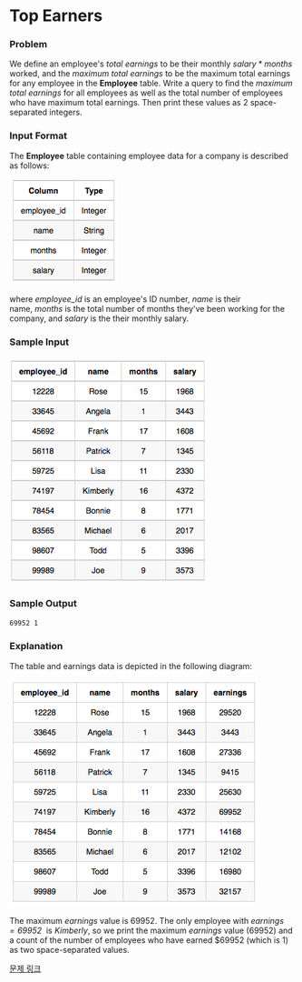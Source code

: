 # Top Earners

### Problem

We define an employee's *total earnings* to be their monthly $salary * months$ worked, and the *maximum total earnings* to be the maximum total earnings for any employee in the **Employee** table. Write a query to find the *maximum total earnings* for all employees as well as the total number of employees who have maximum total earnings. Then print these values as $2$ space-separated integers.

### Input Format

The **Employee** table containing employee data for a company is described as follows:

![image.png](image.png)

where *employee_id* is an employee's ID number, *name* is their name, *months* is the total number of months they've been working for the company, and *salary* is the their monthly salary.

### **Sample Input**

![image.png](image%201.png)

### **Sample Output**

```
69952 1
```

### **Explanation**

The table and earnings data is depicted in the following diagram:

![image.png](image%202.png)

The maximum *earnings* value is $69952$. The only employee with *earnings $= 69952$*  is *Kimberly*, so we print the maximum *earnings* value $(69952)$ and a count of the number of employees who have earned $\$69952$ (which is $1$) as two space-separated values.

[문제 링크](https://www.hackerrank.com/challenges/earnings-of-employees/problem?isFullScreen=true)